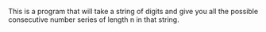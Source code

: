 
This is a program that will take a string of digits and give you all the possible consecutive number series of length n in that string.
